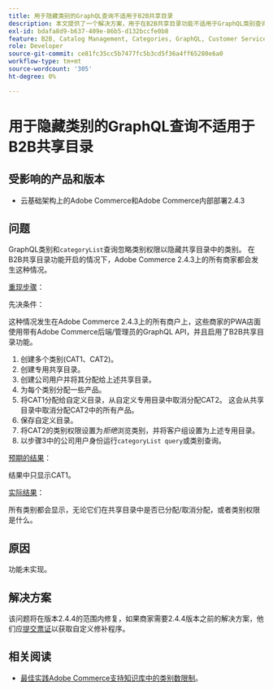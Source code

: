 ```yaml
---
title: 用于隐藏类别的GraphQL查询不适用于B2B共享目录
description: 本文提供了一个解决方案，用于在B2B共享目录功能不适用于GraphQL类别查询时隐藏类别。
exl-id: bdafa8d9-b637-409e-86b5-d132bccfe0b8
feature: B2B, Catalog Management, Categories, GraphQL, Customer Service
role: Developer
source-git-commit: ce81fc35cc5b7477fc5b3cd5f36a4ff65280e6a0
workflow-type: tm+mt
source-wordcount: '305'
ht-degree: 0%

---
```


# 用于隐藏类别的GraphQL查询不适用于B2B共享目录


## 受影响的产品和版本

* 云基础架构上的Adobe Commerce和Adobe Commerce内部部署2.4.3

## 问题

GraphQL类别和`categoryList`查询忽略类别权限以隐藏共享目录中的类别。 在B2B共享目录功能开启的情况下，Adobe Commerce 2.4.3上的所有商家都会发生这种情况。

<u>重现步骤</u>：

先决条件：

这种情况发生在Adobe Commerce 2.4.3上的所有商户上，这些商家的PWA店面使用带有Adobe Commerce后端/管理员的GraphQL API，并且启用了B2B共享目录功能。

1. 创建多个类别(CAT1、CAT2)。
1. 创建专用共享目录。
1. 创建公司用户并将其分配给上述共享目录。
1. 为每个类别分配一些产品。
1. 将CAT1分配给自定义目录，从自定义专用目录中取消分配CAT2。 这会从共享目录中取消分配CAT2中的所有产品。
1. 保存自定义目录。
1. 将CAT2的类别权限设置为&#x200B;*拒绝*&#x200B;浏览类别，并将客户组设置为上述专用目录。
1. 以步骤3中的公司用户身份运行`categoryList query`或类别查询。

<u>预期的结果</u>：

结果中只显示CAT1。

<u>实际结果</u>：

所有类别都会显示，无论它们在共享目录中是否已分配/取消分配，或者类别权限是什么。

## 原因

功能未实现。

## 解决方案

该问题将在版本2.4.4的范围内修复，如果商家需要2.4.4版本之前的解决方案，他们应[提交票证](/help/help-center-guide/help-center/magento-help-center-user-guide.md#submit-ticket)以获取自定义修补程序。

## 相关阅读

* [最佳实践Adobe Commerce支持知识库中的类别数限制](https://support.magento.com/hc/en-us/articles/360048176832)。
